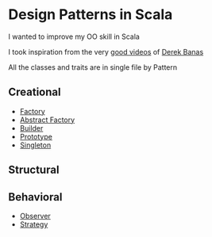
# Design Patterns in Scala

I wanted to improve my OO skill in Scala

I took inspiration from the very [good videos][1] of [Derek Banas][2]

All the classes and traits are in single file by Pattern

## Creational

 * [Factory](https://github.com/samidarko/scala-design-patterns/blob/master/src/main/scala/FactoryPattern.scala)
 * [Abstract Factory](https://github.com/samidarko/scala-design-patterns/blob/master/src/main/scala/AbstractFactoryPattern.scala)
 * [Builder](https://github.com/samidarko/scala-design-patterns/blob/master/src/main/scala/BuilderPattern.scala)
 * [Prototype](https://github.com/samidarko/scala-design-patterns/blob/master/src/main/scala/PrototypePattern.scala)
 * [Singleton](https://github.com/samidarko/scala-design-patterns/blob/master/src/main/scala/SingletonPattern.scala)

## Structural

## Behavioral

 * [Observer](https://github.com/samidarko/scala-design-patterns/blob/master/src/main/scala/ObserverPattern.scala)
 * [Strategy](https://github.com/samidarko/scala-design-patterns/blob/master/src/main/scala/StrategyPattern.scala)



[1]: https://www.youtube.com/playlist?list=PLF206E906175C7E07
[2]: http://www.newthinktank.com/



